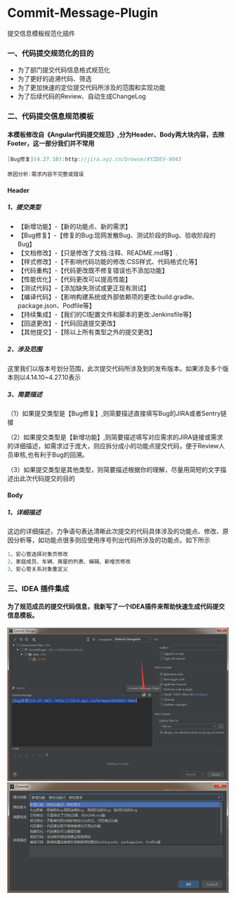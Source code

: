 # Commit-Message-Plugin
提交信息模板规范化插件
### 一、代码提交规范化的目的
* 为了部门提交代码信息格式规范化
* 为了更好的追溯代码、筛选
* 为了更加快速的定位提交代码所涉及的范围和实现功能
* 为了后续代码的Review、自动生成ChangeLog

### 二、代码提交信息规范模板
#### 本模板修改自《Angular代码提交规范》,分为Header、Body两大块内容，去除Footer，这一部分我们并不常用
```java
[Bug修复](4.27.10):http://jira.xyz.cn/browse/XYZDEV-9043

原因分析:需求内容不完整或错误
```
#### Header
##### 1、提交类型
* 【新增功能】-【新的功能点、新的需求】
* 【Bug修复】-【修复的Bug:现网发散Bug、测试阶段的Bug、验收阶段的Bug】
* 【文档修改】-【只是修改了文档:注释、README.md等】.
* 【样式修改】-【不影响代码功能的修改:CSS样式、代码格式化等】
* 【代码重构】-【代码更改既不修复错误也不添加功能】
* 【性能优化】-【代码更改可以提高性能】
* 【测试代码】-【添加缺失测试或更正现有测试】
* 【编译代码】-【影响构建系统或外部依赖项的更改:build.gradle、package.json、Podfile等】
* 【持续集成】-【我们的CI配置文件和脚本的更改:Jenkinsfile等】
* 【回退更改】-【代码回退提交更改】
* 【其他提交】-【除以上所有类型之外的提交更改】

##### 2、涉及范围
这里我们以版本号划分范围，此次提交代码所涉及到的发布版本。如果涉及多个版本则以4.14.10~4.27.10表示

##### 3、简要描述
（1）如果提交类型是【Bug修复】,则简要描述直接填写Bug的JIRA或者Sentry链接

（2）如果提交类型是【新增功能】,则简要描述填写对应需求的JIRA链接或需求的详细描述，如需求过于庞大，则应拆分成小的功能点提交代码，便于Review人员审核,也有利于Bug的回溯。

（3）如果提交类型是其他类型，则简要描述根据你的理解，尽量用简短的文字描述出此次代码提交的目的

#### Body
##### 1、详细描述
这边的详细描述，力争语句表达清晰此次提交的代码具体涉及的功能点、修改、原因分析等，如功能点很多则应使用序号列出代码所涉及的功能点。如下所示
```java
1、安心管选择对象页修改
2、家庭成员、车辆、房屋的列表、编辑、新增页修改
3、安心管关系对象重定义
```

### 三、IDEA 插件集成
#### 为了规范成员的提交代码信息，我新写了一个IDEA插件来帮助快速生成代码提交信息模板。
![](/raw/TM20190417113549.png)
![](/raw/TM20190417113624.png)

